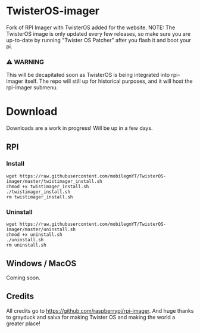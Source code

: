 # TwisterOS-imager
Fork of RPI Imager with TwisterOS added for the website. NOTE: The TwisterOS image is only updated every few releases, so make sure you are up-to-date by running "Twister OS Patcher" after you flash it and boot your pi.

### :warning: WARNING
This will be decapitated soon as TwisterOS is being integrated into rpi-imager itself. The repo will still up for historical purposes, and it will host the rpi-imager submenu.

# Download

Downloads are a work in progress! Will be up in a few days.
## RPI
### Install

```
wget https://raw.githubusercontent.com/mobilegmYT/TwisterOS-imager/master/twistimager_install.sh
chmod +x twistimager_install.sh
./twistimager_install.sh
rm twistimager_install.sh
```

### Uninstall

```
wget https://raw.githubusercontent.com/mobilegmYT/TwisterOS-imager/master/uninstall.sh
chmod +x uninstall.sh
./uninstall.sh
rm uninstall.sh
```

## Windows / MacOS
Coming soon.

## Credits
All credits go to https://github.com/raspberrypi/rpi-imager. And huge thanks to grayduck and salva for making Twister OS and making the world a greater place!

